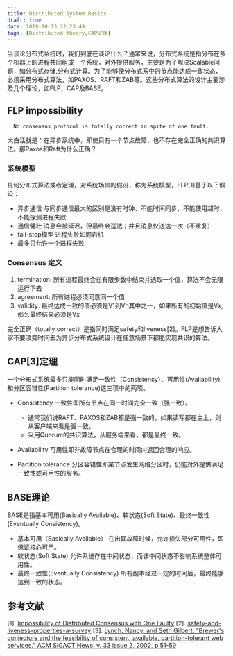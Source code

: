 ```yaml
---
title: Distributed System Basics
draft: true
date: 2019-10-13 22:23:49
tags: [Distributed theory,CAP定理]
---
```


  当谈论分布式系统时，我们到底在谈论什么？通常来说，分布式系统是指分布在多个机器上的进程共同组成一个系统，对外提供服务，主要是为了解决Scalable问题，如分布式存储,分布式计算。为了能够使分布式系中的节点能达成一致状态，必须采用分布式算法，如PAXOS、RAFT和ZAB等。这些分布式算法的设计主要涉及几个理论，如FLP，CAP及BASE。

## FLP impossibility

```
  No consensus protocol is totally correct in spite of one fault.
```
大白话就是：在异步系统中，即使只有一个节点故障，也不存在完全正确的共识算法。那Paxos和Raft为什么正确？

### 系统模型
任何分布式算法或者定理，对系统场景的假设，称为系统模型，FLP[1]基于以下假设：

* 异步通信 与同步通信最大的区别是没有时钟、不能时间同步、不能使用超时、不能探测进程失败
* 通信健壮  消息会被延迟，但最终会送达；并且消息仅送达一次（不重复）
* fail-stop模型 进程失败如同宕机
* 最多只允许一个进程失败

### Consensus 定义

1. termination: 所有进程最终会在有限步数中结束并选取一个值，算法不会无限运行下去
2. agreement: 所有进程必须同意同一个值
3. validity: 最终达成一致的值必须是V1到Vn其中之一，如果所有的初始值是Vx,那么最终结果必须是Vx

完全正确（totally correct）是指同时满足safety和liveness[2]。FLP是想告诉大家不要浪费时间去为异步分布式系统设计在任意场景下都能实现共识的算法。


## CAP[3]定理

一个分布式系统最多只能同时满足一致性（Consistency）、可用性(Availability)和分区容错性(Partition tolerance)这三项中的两项。

* Consistency 一致性即所有节点在同一时间完全一致（强一致）。
  - 通常我们说RAFT、PAXOS和ZAB都是强一致的，如果读写都在主上，则从客户端来看是强一致。
  - 采用Quorum的共识算法，从服务端来看，都是最终一致。

* Availability 可用性即非故障节点在合理的时间内返回合理的响应。
* Partition tolerance 分区容错性即某节点发生网络分区时，仍能对外提供满足一致性或可用性的服务。

## BASE理论

BASE是指基本可用(Basically Available)、软状态(Soft State)、最终一致性(Eventually Consistency)。

* 基本可用（Basically Available）
  在出现故障时候，允许损失部分可用性，即保证核心可用。
* 软状态(Soft State)
  允许系统存在中间状态，而该中间状态不影响系统整体可用性。
* 最终一致性(Eventually Consistency)
  所有副本经过一定的时间后，最终能够达到一致的状态。


## 参考文献

[1]. [Impossibility of Distributed Consensus with One Faulty](http://citeseerx.ist.psu.edu/viewdoc/download;jsessionid=D48A23891CFFED4A69D7B546041F97EC?doi=10.1.1.43.8770&rep=rep1&type=pdf)
[2]. [safety-and-liveness-properties-a-survey](https://lrita.github.io/images/posts/distribution/safety-and-liveness-properties-a-survey.pdf)
[3]. [Lynch, Nancy, and Seth Gilbert. “Brewer's conjecture and the feasibility of consistent, available, partition-tolerant web services.” ACM SIGACT News, v. 33 issue 2, 2002, p.51-59](http://citeseerx.ist.psu.edu/viewdoc/download?doi=10.1.1.67.6951&rep=rep1&type=pdf)                                     
